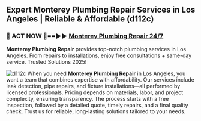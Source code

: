 ## Expert Monterey Plumbing Repair Services in Los Angeles | Reliable & Affordable (d112c)  

<h3>🚿 ACT NOW 🌟==►► <a href="https://tinyurl.com/2ne6vx2x" rel="nofollow">Monterey Plumbing Repair 24/7</a></h3>

**Monterey Plumbing Repair** provides top-notch plumbing services in Los Angeles. From repairs to installations, enjoy free consultations + same-day service. Trusted Solutions 2025!

[![d112c](https://i.imgur.com/4PFF4AK.jpeg)](https://tinyurl.com/2ne6vx2x)
When you need **Monterey Plumbing Repair** in Los Angeles, you want a team that combines expertise with affordability. Our services include leak detection, pipe repairs, and fixture installations—all performed by licensed professionals. Pricing depends on materials, labor, and project complexity, ensuring transparency. The process starts with a free inspection, followed by a detailed quote, timely repairs, and a final quality check. Trust us for reliable, long-lasting solutions tailored to your needs.
